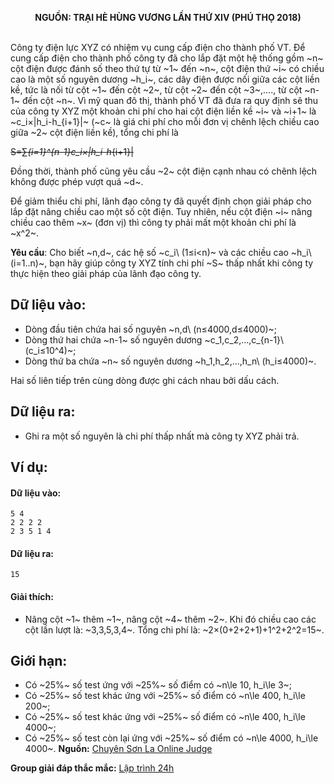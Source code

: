 **<center>NGUỒN: TRẠI HÈ HÙNG VƯƠNG LẦN THỨ XIV (PHÚ THỌ 2018)</center>**
<br>

Công ty điện lực XYZ có nhiệm vụ cung cấp điện cho thành phố VT. Để cung cấp điện cho thành phố công ty đã cho lắp đặt một hệ thống gồm ~n~ cột điện được đánh số theo thứ tự từ ~1~ đến ~n~, cột điện thứ ~i~ có chiều cao là một số nguyên dương ~h_i~, các dây điện được nối giữa các cột liền kề, tức là nối từ cột ~1~ đến cột ~2~, từ cột ~2~ đến cột ~3~,…., từ cột ~n-1~ đến cột ~n~.
Vì mỹ quan đô thị, thành phố VT đã đưa ra quy định sẽ thu của công ty XYZ một khoản chi phí cho hai cột điện liền kề ~i~ và ~i+1~ là ~c_i×|h_i-h_{i+1}|~ (~c~ là giá chi phí cho mỗi đơn vị chênh lệch chiều cao giữa ~2~ cột điện liền kề), tổng chi phí là

~~S=∑_{i=1}^{n-1}c_i×|h_i-h_{i+1}|~~

Đồng thời, thành phố cũng yêu cầu ~2~ cột điện cạnh nhau có chênh lệch không được phép vượt quá ~d~.

Để giảm thiểu chi phí, lãnh đạo công ty đã quyết định chọn giải pháp cho lắp đặt nâng chiều cao một số cột điện. Tuy nhiên, nếu cột điện ~i~ nâng chiều cao thêm ~x~ (đơn vị) thì công ty phải mất một khoản chi phí là ~x^2~.

**Yêu cầu**: Cho biết ~n,d~, các hệ số ~c_i\  (1≤i<n)~ và các chiều cao ~h_i\ (i=1..n)~, bạn hãy giúp công ty XYZ tính chi phí ~S~ thấp nhất khi công ty thực hiện theo giải pháp của lãnh đạo công ty.

## Dữ liệu vào:
- Dòng đầu tiên chứa hai số nguyên ~n,d\ (n≤4000,d≤4000)~;
- Dòng thứ hai chứa ~n-1~ số nguyên dương ~c_1,c_2,…,c_{n-1}\  (c_i≤10^4)~;
- Dòng thứ ba chứa ~n~ số nguyên dương ~h_1,h_2,…,h_n\  (h_i≤4000)~. 

Hai số liên tiếp trên cùng dòng được ghi cách nhau bởi dấu cách.

## Dữ liệu ra:
- Ghi ra một số nguyên là chi phí thấp nhất mà công ty XYZ phải trả.

## Ví dụ:
#### Dữ liệu vào:
```
5 4
2 2 2 2
2 3 5 1 4
```

#### Dữ liệu ra:
```
15
```

#### Giải thích:
- Nâng cột ~1~ thêm ~1~, nâng cột ~4~ thêm ~2~. Khi đó chiều cao các cột lần lượt là: ~3,3,5,3,4~. Tổng chi phí là: ~2×(0+2+2+1)+1^2+2^2=15~.

## Giới hạn:
- Có ~25\%~ số test ứng với ~25\%~ số điểm có ~n\le 10, h_i\le 3~;
- Có ~25\%~ số test khác ứng với ~25\%~ số điểm có ~n\le 400, h_i\le 200~;
- Có ~25\%~ số test khác ứng với ~25\%~ số điểm có ~n\le 400, h_i\le 4000~;
- Có ~25\%~ số test còn lại ứng với ~25\%~ số điểm có ~n\le 4000, h_i\le 4000~.
**Nguồn:** [Chuyên Sơn La Online Judge](http://csloj.ddns.net/)

**Group giải đáp thắc mắc:** [Lập trình 24h](https://www.facebook.com/groups/1386904321519984)
